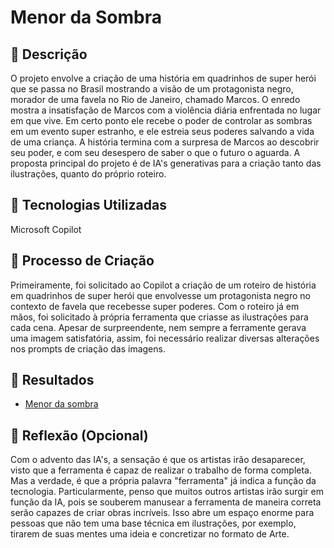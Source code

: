 # Menor da Sombra

## 📒 Descrição
O projeto envolve a criação de uma história em quadrinhos de super herói que se passa no Brasil mostrando a visão de um protagonista negro, morador de uma favela no Rio de Janeiro, chamado Marcos. O enredo mostra a insatisfação de Marcos com a violência diária enfrentada no lugar em que vive. Em certo ponto ele recebe o poder de controlar as sombras em um evento super estranho, e ele estreia seus poderes salvando a vida de uma criança. A história termina com a surpresa de Marcos ao descobrir seu poder, e com seu desespero de saber o que o futuro o aguarda. A proposta principal do projeto é de IA's generativas para a criação tanto das ilustrações, quanto do próprio roteiro. 

## 🤖 Tecnologias Utilizadas
Microsoft Copilot

## 🧐 Processo de Criação
Primeiramente, foi solicitado ao Copilot a criação de um roteiro de história em quadrinhos de super herói que envolvesse um protagonista negro no contexto de favela que recebesse super poderes.
Com o roteiro já em mãos, foi solicitado à própria ferramenta que criasse as ilustrações para cada cena. Apesar de surpreendente, nem sempre a ferramente gerava uma imagem satisfatória, assim, foi necessário realizar diversas alterações nos prompts de criação das imagens.

## 🚀 Resultados

- [Menor da sombra](/Final.pdf)

## 💭 Reflexão (Opcional)
Com o advento das IA's, a sensação é que os artistas irão desaparecer, visto que a ferramenta é capaz de realizar o trabalho de forma completa. Mas a verdade, é que a própria palavra "ferramenta" já indica a função da tecnologia. Particularmente, penso que muitos outros artistas irão surgir em função da IA, pois se souberem manusear a ferramenta de maneira correta serão capazes de criar obras incríveis. Isso abre um espaço enorme para pessoas que não tem uma base técnica em ilustrações, por exemplo, tirarem de suas mentes uma ideia e concretizar no formato de Arte. 

